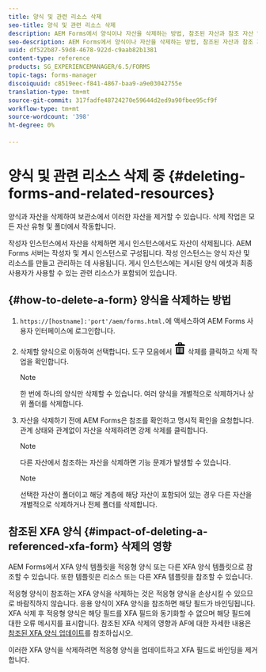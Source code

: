 ```yaml
---
title: 양식 및 관련 리소스 삭제
seo-title: 양식 및 관련 리소스 삭제
description: AEM Forms에서 양식이나 자산을 삭제하는 방법, 참조된 자산과 참조 자산 및 XFA 양식에 미치는 영향
seo-description: AEM Forms에서 양식이나 자산을 삭제하는 방법, 참조된 자산과 참조 자산 및 XFA 양식에 미치는 영향
uuid: df522b87-59d8-4678-922d-c9aab82b1381
content-type: reference
products: SG_EXPERIENCEMANAGER/6.5/FORMS
topic-tags: forms-manager
discoiquuid: c8519eec-f841-4867-baa9-a9e03042755e
translation-type: tm+mt
source-git-commit: 317fadfe48724270e59644d2ed9a90fbee95cf9f
workflow-type: tm+mt
source-wordcount: '398'
ht-degree: 0%

---
```



# 양식 및 관련 리소스 삭제 중 {#deleting-forms-and-related-resources}

양식과 자산을 삭제하여 보관소에서 이러한 자산을 제거할 수 있습니다. 삭제 작업은 모든 자산 유형 및 폴더에서 작동합니다.

작성자 인스턴스에서 자산을 삭제하면 게시 인스턴스에서도 자산이 삭제됩니다. AEM Forms 서버는 작성자 및 게시 인스턴스로 구성됩니다. 작성 인스턴스는 양식 자산 및 리소스를 만들고 관리하는 데 사용됩니다. 게시 인스턴스에는 게시된 양식 에셋과 최종 사용자가 사용할 수 있는 관련 리소스가 포함되어 있습니다.

## {#how-to-delete-a-form} 양식을 삭제하는 방법

1. `https://[hostname]:'port'/aem/forms.html.`에 액세스하여 AEM Forms 사용자 인터페이스에 로그인합니다.
1. 삭제할 양식으로 이동하여 선택합니다. 도구 모음에서 ![aem6forms_delete2](assets/aem6forms_delete2.png) 삭제를 클릭하고 삭제 작업을 확인합니다.

   >[!NOTE]
   >
   >한 번에 하나의 양식만 삭제할 수 있습니다. 여러 양식을 개별적으로 삭제하거나 상위 폴더를 삭제합니다.

1. 자산을 삭제하기 전에 AEM Forms은 참조를 확인하고 명시적 확인을 요청합니다. 관계 상태와 관계없이 자산을 삭제하려면 강제 삭제를 클릭합니다.

   >[!NOTE]
   >
   >다른 자산에서 참조하는 자산을 삭제하면 기능 문제가 발생할 수 있습니다.

   >[!NOTE]
   >
   >선택한 자산이 폴더이고 해당 계층에 해당 자산이 포함되어 있는 경우 다른 자산을 개별적으로 삭제하거나 전체 폴더를 삭제합니다.

## 참조된 XFA 양식 {#impact-of-deleting-a-referenced-xfa-form} 삭제의 영향

AEM Forms에서 XFA 양식 템플릿을 적응형 양식 또는 다른 XFA 양식 템플릿으로 참조할 수 있습니다. 또한 템플릿은 리소스 또는 다른 XFA 템플릿을 참조할 수 있습니다.

적응형 양식이 참조하는 XFA 양식을 삭제하는 것은 적응형 양식을 손상시킬 수 있으므로 바람직하지 않습니다. 응용 양식이 XFA 양식을 참조하면 해당 필드가 바인딩됩니다. XFA 삭제 후 적응형 양식은 해당 필드를 XFA 필드와 동기화할 수 없으며 해당 필드에 대한 오류 메시지를 표시합니다. 참조된 XFA 삭제의 영향과 AF에 대한 자세한 내용은 [참조된 XFA 양식 업데이트](/help/forms/using/get-xdp-pdf-documents-aem.md#p-updating-referenced-xfa-forms-p)를 참조하십시오.

이러한 XFA 양식을 삭제하려면 적응형 양식을 업데이트하고 XFA 필드로 바인딩을 제거합니다.
